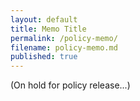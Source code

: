 ```yaml
---
layout: default
title: Memo Title
permalink: /policy-memo/
filename: policy-memo.md
published: true
---
```


(On hold for policy release...)